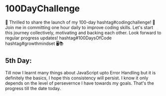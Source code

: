 # 100DayChallenge
🌟 Thrilled to share the launch of my 100-day hashtag#codingchallenge! 🚀 Join me in committing one hour daily to improve coding skills. Let's start this journey collectively, motivating and backing each other. Look forward to regular progress updates! hashtag#100DaysOfCode hashtag#growthmindset 🖥️📚

## 5th Day:
Till now I learnt many things about JavaScript upto Error Handling but it is definitely the basics, I hope this consistency will persist. 
I know it only depends on the level of persevernce I have towards my goals.
That's the progress till the date today.
